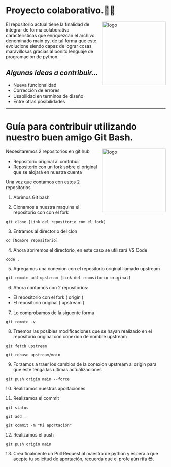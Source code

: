 # **Proyecto colaborativo.🐱‍💻**


<img src="https://icon-library.com/images/icon-python/icon-python-3.jpg" align="right"
     alt="logo" width="200" height="200">


El repositorio actual tiene la finalidad de integrar de forma colaborativa características que enriquezcan el archivo denominado main.py, de tal forma que este evolucione siendo capaz de lograr cosas maravillosas gracias al bonito lenguaje de programación de python.

## *Algunas ideas a contribuir...*

- Nueva funcionalidad
- Corrección de errores
- Usabilidad en terminos de diseño 
- Entre otras posibilidades

***
# Guía para contribuir utilizando nuestro buen amigo Git Bash.

<img src="https://mir-s3-cdn-cf.behance.net/project_modules/hd/3651d537081535.5733bc340f7b2.png" align="right"
     alt="logo" width="200" height="200">

Necesitaremos 2 repositorios en git hub

- Repositorio original al contribuir
- Repositorio con un fork sobre el original que se alojará en nuestra cuenta


Una vez que contamos con estos 2 repositorios 


1. Abrimos Git bash

2. Clonamos a nuestra maquina el repositorio con con el fork

~~~
git clone [Link del repositorio con el fork] 
~~~

3. Entramos al directorio del clon

~~~
cd [Nombre repositorio] 
~~~

4. Ahora abriremos el directorio, en este caso se utilizará VS Code

~~~
code .
~~~

5. Agregamos una conexion con el repositorio original llamado upstream

~~~
git remote add upstream [Link del repositorio original]
~~~

6. Ahora contamos con 2 repositorios: 

- El repositorio con el fork ( origin )
- El repositorio original ( upstream )

7. Lo comprobamos de la siguente forma

~~~
git remote -v
~~~

8. Traemos las posibles modificaciones que se hayan realizado en el repositorio original con conexion de nombre upstream

~~~
git fetch upstream
~~~
~~~
git rebase upstream/main
~~~

9. Forzamos a traer los cambios de la conexion upstream al origin para que este tenga las ultimas actualizaciones

~~~
git push origin main --force
~~~

10. Realizamos nuestras aportaciones

11. Realizamos el commit

~~~
git status
~~~
~~~
git add .
~~~
~~~
git commit -m "Mi aportación"
~~~

12. Realizamos el push

~~~
git push origin main
~~~

13. Crea finalmente un Pull Request al maestro de python y espera a que acepte tu solicitud de aportación, recuerda que el profe aún rifa 😎.